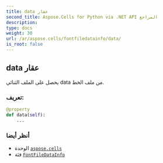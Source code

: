 ```yaml
---
title: data عقار
second_title: Aspose.Cells for Python via .NET API المراجع
description:
type: docs
weight: 30
url: /ar/aspose.cells/fontfiledatainfo/data/
is_root: false
---
```

##  data عقار

يحصل على الملف الثنائي data من ملف الخط.
###  تعريف:
```python
@property
def data(self):
    ...
```

###  أنظر أيضا
* الوحدة [`aspose.cells`](../../)
* فئة [`FontFileDataInfo`](/cells/python-net/ar/aspose.cells/fontfiledatainfo)
